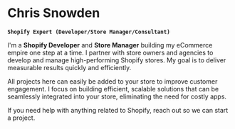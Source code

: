 # Chris Snowden

**`Shopify Expert (Developer/Store Manager/Consultant)`**

I'm a **Shopify Developer** and **Store Manager** building my eCommerce empire one step at a time. I partner with store owners and agencies to develop and manage high-performing Shopify stores. My goal is to deliver measurable results quickly and efficiently.

All projects here can easily be added to your store to improve customer engagement. I focus on building efficient, scalable solutions that can be seamlessly integrated into your store, eliminating the need for costly apps.

If you need help with anything related to Shopify, reach out so we can start a project.

